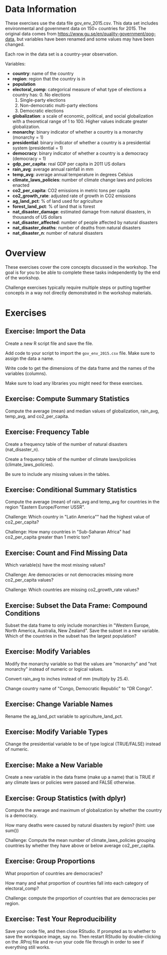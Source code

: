 # Data Information

These exercises use the data file gov_env_2015.csv. This data set includes environmental and government data on 150+ countries for 2015. The original data comes from <https://www.gu.se/en/quality-government/qog-data>, but variables have been renamed and some values may have been changed.

Each row in the data set is a country-year observation.

Variables:

-   **country**: name of the country
-   **region**: region that the country is in
-   **population**
-   **electoral_comp**: categorical measure of what type of elections a country has:
    0.  No elections
    1.  Single-party elections
    2.  Non-democratic multi-party elections
    3.  Democratic elections
-   **globalization**: a scale of economic, political, and social globalization with a theoretical range of 1 to 100. Higher values indicate greater globalization.
-   **monarchy**: binary indicator of whether a country is a monarchy (monarchy = 1)
-   **presidential**: binary indicator of whether a country is a presidential system (presidential = 1)
-   **democracy**: binary indicator of whether a country is a democracy (democracy = 1)
-   **gdp_per_capita**: real GDP per capita in 2011 US dollars
-   **rain_avg**: average annual rainfall in mm
-   **temp_avg**: average annual temperature in degrees Celsius
-   **climate_laws_policies**: number of climate change laws and policies enacted
-   **co2_per_capita**: CO2 emissions in metric tons per capita
-   **co2_growth_rate**: adjusted rate of growth in CO2 emissions
-   **ag_land_pct**: % of land used for agriculture
-   **forest_land_pct**: % of land that is forest
-   **nat_disaster_damage**: estimated damage from natural disasters, in thousands of US dollars
-   **nat_disaster_affected**: number of people affected by natural disasters
-   **nat_disaster_deaths**: number of deaths from natural disasters
-   **nat_disaster_n**: number of natural disasters

# Overview

These exercises cover the core concepts discussed in the workshop. The goal is for you to be able to complete these tasks independently by the end of the workshop.

Challenge exercises typically require multiple steps or putting together concepts in a way not directly demonstrated in the workshop materials.

# Exercises

## Exercise: Import the Data

Create a new R script file and save the file.

Add code to your script to import the `gov_env_2015.csv` file. Make sure to assign the data a name.

Write code to get the dimensions of the data frame and the names of the variables (columns).

Make sure to load any libraries you might need for these exercises.

## Exercise: Compute Summary Statistics

Compute the average (mean) and median values of globalization, rain_avg, temp_avg, and co2_per_capita.

## Exercise: Frequency Table

Create a frequency table of the number of natural disasters (nat_disaster_n).

Create a frequency table of the number of climate laws/policies (climate_laws_policies).

Be sure to include any missing values in the tables.

## Exercise: Conditional Summary Statistics

Compute the average (mean) of rain_avg and temp_avg for countries in the region "Eastern Europe/Former USSR".

Challenge: Which country in "Latin America"" had the highest value of co2_per_capita?

Challenge: How many countries in "Sub-Saharan Africa" had co2_per_capita greater than 1 metric ton?

## Exercise: Count and Find Missing Data

Which variable(s) have the most missing values?

Challenge: Are democracies or not democracies missing more co2_per_capita values?

Challenge: Which countries are missing co2_growth_rate values?

## Exercise: Subset the Data Frame: Compound Conditions

Subset the data frame to only include monarchies in "Western Europe, North America, Australia, New Zealand". Save the subset in a new variable. Which of the countries in the subset has the largest population?

## Exercise: Modify Variables

Modify the monarchy variable so that the values are "monarchy" and "not monarchy" instead of numeric or logical values.

Convert rain_avg to inches instead of mm (multiply by 25.4).

Change country name of "Congo, Democratic Republic" to "DR Congo".

## Exercise: Change Variable Names

Rename the ag_land_pct variable to agriculture_land_pct.

## Exercise: Modify Variable Types

Change the presidential variable to be of type logical (TRUE/FALSE) instead of numeric.

## Exercise: Make a New Variable

Create a new variable in the data frame (make up a name) that is TRUE if any climate laws or policies were passed and FALSE otherwise.

## Exercise: Group Statistics (with dplyr)

Compute the average and maximum of globalization by whether the country is a democracy.

How many deaths were caused by natural disasters by region? (hint: use sum())

Challenge: Compute the mean number of climate_laws_policies grouping countries by whether they have above or below average co2_per_capita.

## Exercise: Group Proportions

What proportion of countries are democracies?

How many and what proportion of countries fall into each category of electoral_comp?

Challenge: compute the proportion of countries that are democracies per region.

## Exercise: Test Your Reproducibility

Save your code file, and then close RStudio. If prompted as to whether to save the workspace image, say no. Then restart RStudio by double-clicking on the .RProj file and re-run your code file through in order to see if everything still works.

